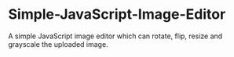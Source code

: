 # Simple-JavaScript-Image-Editor
A simple JavaScript image editor which can rotate, flip, resize and grayscale the uploaded image.
